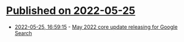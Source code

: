 # [Published on 2022-05-25](index.md)

* [2022-05-25, 16:59:15](https://news.ycombinator.com/item?id=31507232) - [May 2022 core update releasing for Google Search](https://developers.google.com/search/blog/2022/05/may-2022-core-update)
